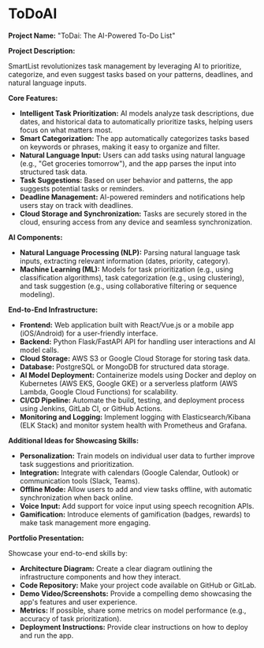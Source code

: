 # ToDoAI


**Project Name:** "ToDai: The AI-Powered To-Do List"

**Project Description:**

SmartList revolutionizes task management by leveraging AI to prioritize, categorize, and even suggest tasks based on your patterns, deadlines, and natural language inputs.

**Core Features:**

* **Intelligent Task Prioritization:**  AI models analyze task descriptions, due dates, and historical data to automatically prioritize tasks, helping users focus on what matters most.
* **Smart Categorization:** The app automatically categorizes tasks based on keywords or phrases, making it easy to organize and filter.
* **Natural Language Input:**  Users can add tasks using natural language (e.g., "Get groceries tomorrow"), and the app parses the input into structured task data.
* **Task Suggestions:** Based on user behavior and patterns, the app suggests potential tasks or reminders.
* **Deadline Management:** AI-powered reminders and notifications help users stay on track with deadlines.
* **Cloud Storage and Synchronization:** Tasks are securely stored in the cloud, ensuring access from any device and seamless synchronization.

**AI Components:**

* **Natural Language Processing (NLP):**  Parsing natural language task inputs, extracting relevant information (dates, priority, category).
* **Machine Learning (ML):**  Models for task prioritization (e.g., using classification algorithms), task categorization (e.g., using clustering), and task suggestion (e.g., using collaborative filtering or sequence modeling).

**End-to-End Infrastructure:**

* **Frontend:** Web application built with React/Vue.js or a mobile app (iOS/Android) for a user-friendly interface.
* **Backend:** Python Flask/FastAPI API for handling user interactions and AI model calls.
* **Cloud Storage:** AWS S3 or Google Cloud Storage for storing task data.
* **Database:** PostgreSQL or MongoDB for structured data storage.
* **AI Model Deployment:** Containerize models using Docker and deploy on Kubernetes (AWS EKS, Google GKE) or a serverless platform (AWS Lambda, Google Cloud Functions) for scalability.
* **CI/CD Pipeline:** Automate the build, testing, and deployment process using Jenkins, GitLab CI, or GitHub Actions.
* **Monitoring and Logging:** Implement logging with Elasticsearch/Kibana (ELK Stack) and monitor system health with Prometheus and Grafana.

**Additional Ideas for Showcasing Skills:**

* **Personalization:** Train models on individual user data to further improve task suggestions and prioritization.
* **Integration:** Integrate with calendars (Google Calendar, Outlook) or communication tools (Slack, Teams).
* **Offline Mode:**  Allow users to add and view tasks offline, with automatic synchronization when back online.
* **Voice Input:**  Add support for voice input using speech recognition APIs.
* **Gamification:**  Introduce elements of gamification (badges, rewards) to make task management more engaging.

**Portfolio Presentation:**

Showcase your end-to-end skills by:

* **Architecture Diagram:** Create a clear diagram outlining the infrastructure components and how they interact.
* **Code Repository:** Make your project code available on GitHub or GitLab.
* **Demo Video/Screenshots:**  Provide a compelling demo showcasing the app's features and user experience.
* **Metrics:** If possible, share some metrics on model performance (e.g., accuracy of task prioritization).
* **Deployment Instructions:**  Provide clear instructions on how to deploy and run the app.

